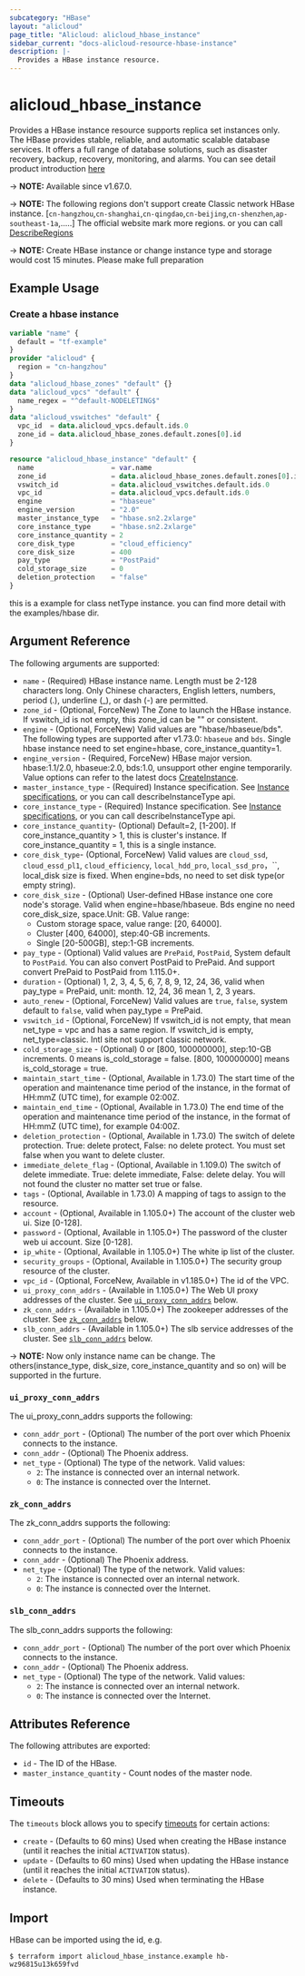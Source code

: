 ```yaml
---
subcategory: "HBase"
layout: "alicloud"
page_title: "Alicloud: alicloud_hbase_instance"
sidebar_current: "docs-alicloud-resource-hbase-instance"
description: |-
  Provides a HBase instance resource.
---
```


# alicloud_hbase_instance

Provides a HBase instance resource supports replica set instances only. The HBase provides stable, reliable, and automatic scalable database services.
It offers a full range of database solutions, such as disaster recovery, backup, recovery, monitoring, and alarms.
You can see detail product introduction [here](https://www.alibabacloud.com/help/en/apsaradb-for-hbase/latest/createcluster)

-> **NOTE:** Available since v1.67.0.

-> **NOTE:**  The following regions don't support create Classic network HBase instance.
[`cn-hangzhou`,`cn-shanghai`,`cn-qingdao`,`cn-beijing`,`cn-shenzhen`,`ap-southeast-1a`,.....]
The official website mark  more regions. or you can call [DescribeRegions](https://www.alibabacloud.com/help/en/apsaradb-for-hbase/latest/describeregions)

-> **NOTE:**  Create HBase instance or change instance type and storage would cost 15 minutes. Please make full preparation

## Example Usage

### Create a hbase instance

```terraform
variable "name" {
  default = "tf-example"
}
provider "alicloud" {
  region = "cn-hangzhou"
}
data "alicloud_hbase_zones" "default" {}
data "alicloud_vpcs" "default" {
  name_regex = "^default-NODELETING$"
}
data "alicloud_vswitches" "default" {
  vpc_id  = data.alicloud_vpcs.default.ids.0
  zone_id = data.alicloud_hbase_zones.default.zones[0].id
}

resource "alicloud_hbase_instance" "default" {
  name                   = var.name
  zone_id                = data.alicloud_hbase_zones.default.zones[0].id
  vswitch_id             = data.alicloud_vswitches.default.ids.0
  vpc_id                 = data.alicloud_vpcs.default.ids.0
  engine                 = "hbaseue"
  engine_version         = "2.0"
  master_instance_type   = "hbase.sn2.2xlarge"
  core_instance_type     = "hbase.sn2.2xlarge"
  core_instance_quantity = 2
  core_disk_type         = "cloud_efficiency"
  core_disk_size         = 400
  pay_type               = "PostPaid"
  cold_storage_size      = 0
  deletion_protection    = "false"
}
```

this is a example for class netType instance. you can find more detail with the examples/hbase dir.

## Argument Reference

The following arguments are supported:

* `name` - (Required) HBase instance name. Length must be 2-128 characters long. Only Chinese characters, English letters, numbers, period (.), underline (_), or dash (-) are permitted. 
* `zone_id` - (Optional, ForceNew) The Zone to launch the HBase instance. If vswitch_id is not empty, this zone_id can be "" or consistent.
* `engine` - (Optional, ForceNew) Valid values are "hbase/hbaseue/bds". The following types are supported after v1.73.0: `hbaseue` and `bds`. Single hbase instance need to set engine=hbase, core_instance_quantity=1.
* `engine_version` - (Required, ForceNew) HBase major version. hbase:1.1/2.0, hbaseue:2.0, bds:1.0, unsupport other engine temporarily. Value options can refer to the latest docs [CreateInstance](https://help.aliyun.com/document_detail/144607.html).
* `master_instance_type` - (Required) Instance specification. See [Instance specifications](https://help.aliyun.com/document_detail/53532.html), or you can call describeInstanceType api.
* `core_instance_type` - (Required) Instance specification. See [Instance specifications](https://help.aliyun.com/document_detail/53532.html), or you can call describeInstanceType api.
* `core_instance_quantity`- (Optional) Default=2, [1-200]. If core_instance_quantity > 1, this is cluster's instance. If core_instance_quantity = 1, this is a single instance.
* `core_disk_type`- (Optional, ForceNew) Valid values are `cloud_ssd`, `cloud_essd_pl1`, `cloud_efficiency`, `local_hdd_pro`, `local_ssd_pro`，``, local_disk size is fixed. When engine=bds, no need to set disk type(or empty string).
* `core_disk_size` - (Optional) User-defined HBase instance one core node's storage. Valid when engine=hbase/hbaseue. Bds engine no need core_disk_size, space.Unit: GB. Value range:
  - Custom storage space, value range: [20, 64000].
  - Cluster [400, 64000], step:40-GB increments.
  - Single [20-500GB], step:1-GB increments.
* `pay_type` - (Optional) Valid values are `PrePaid`, `PostPaid`, System default to `PostPaid`. You can also convert PostPaid to PrePaid. And support convert PrePaid to PostPaid from 1.115.0+.
* `duration` - (Optional) 1, 2, 3, 4, 5, 6, 7, 8, 9, 12, 24, 36, valid when pay_type = PrePaid,  unit: month. 12, 24, 36 mean 1, 2, 3 years.
* `auto_renew` - (Optional, ForceNew) Valid values are `true`, `false`, system default to `false`, valid when pay_type = PrePaid.
* `vswitch_id` - (Optional, ForceNew) If vswitch_id is not empty, that mean net_type = vpc and has a same region. If vswitch_id is empty, net_type=classic. Intl site not support classic network.
* `cold_storage_size` - (Optional) 0 or [800, 100000000], step:10-GB increments. 0 means is_cold_storage = false. [800, 100000000] means is_cold_storage = true.
* `maintain_start_time` - (Optional, Available in 1.73.0) The start time of the operation and maintenance time period of the instance, in the format of HH:mmZ (UTC time), for example 02:00Z.
* `maintain_end_time` - (Optional, Available in 1.73.0) The end time of the operation and maintenance time period of the instance, in the format of HH:mmZ (UTC time), for example 04:00Z.
* `deletion_protection` - (Optional, Available in 1.73.0) The switch of delete protection. True: delete protect, False: no delete protect. You must set false when you want to delete cluster.
* `immediate_delete_flag` - (Optional, Available in 1.109.0) The switch of delete immediate. True: delete immediate, False: delete delay. You will not found the cluster no matter set true or false.
* `tags` - (Optional, Available in 1.73.0) A mapping of tags to assign to the resource.
* `account` - (Optional, Available in 1.105.0+) The account of the cluster web ui. Size [0-128].
* `password` - (Optional, Available in 1.105.0+) The password of the cluster web ui account. Size [0-128].
* `ip_white` - (Optional, Available in 1.105.0+) The white ip list of the cluster.
* `security_groups` - (Optional, Available in 1.105.0+) The security group resource of the cluster.
* `vpc_id` - (Optional, ForceNew, Available in v1.185.0+) The id of the VPC.
* `ui_proxy_conn_addrs` - (Available in 1.105.0+) The Web UI proxy addresses of the cluster. See [`ui_proxy_conn_addrs`](#ui_proxy_conn_addrs) below.
* `zk_conn_addrs` - (Available in 1.105.0+) The zookeeper addresses of the cluster. See [`zk_conn_addrs`](#zk_conn_addrs) below.
* `slb_conn_addrs` - (Available in 1.105.0+) The slb service addresses of the cluster. See [`slb_conn_addrs`](#slb_conn_addrs) below.

-> **NOTE:** Now only instance name can be change. The others(instance_type, disk_size, core_instance_quantity and so on) will be supported in the furture.

### `ui_proxy_conn_addrs`

The ui_proxy_conn_addrs supports the following:

* `conn_addr_port` - (Optional) The number of the port over which Phoenix connects to the instance.
* `conn_addr` - (Optional) The Phoenix address.
* `net_type` - (Optional) The type of the network. Valid values:
  - `2`: The instance is connected over an internal network.
  - `0`: The instance is connected over the Internet.

### `zk_conn_addrs`

The zk_conn_addrs supports the following:

* `conn_addr_port` - (Optional) The number of the port over which Phoenix connects to the instance.
* `conn_addr` - (Optional) The Phoenix address.
* `net_type` - (Optional) The type of the network. Valid values:
  - `2`: The instance is connected over an internal network.
  - `0`: The instance is connected over the Internet.

### `slb_conn_addrs`

The slb_conn_addrs supports the following:

* `conn_addr_port` - (Optional) The number of the port over which Phoenix connects to the instance.
* `conn_addr` - (Optional) The Phoenix address.
* `net_type` - (Optional) The type of the network. Valid values:
  - `2`: The instance is connected over an internal network.
  - `0`: The instance is connected over the Internet.

## Attributes Reference

The following attributes are exported:

* `id` - The ID of the HBase.
* `master_instance_quantity` - Count nodes of the master node.


## Timeouts

The `timeouts` block allows you to specify [timeouts](https://www.terraform.io/docs/configuration-0-11/resources.html#timeouts) for certain actions:

* `create` - (Defaults to 60 mins) Used when creating the HBase instance (until it reaches the initial `ACTIVATION` status).
* `update` - (Defaults to 60 mins) Used when updating the HBase instance (until it reaches the initial `ACTIVATION` status).
* `delete` - (Defaults to 30 mins) Used when terminating the HBase instance. 

## Import

HBase can be imported using the id, e.g.

```shell
$ terraform import alicloud_hbase_instance.example hb-wz96815u13k659fvd
```
